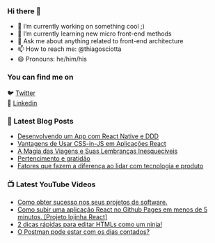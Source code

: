 ### Hi there 👋

- 🔭 I’m currently working on something cool ;)
- 🌱 I’m currently learning new micro front-end methods
- 💬 Ask me about anything related to front-end architecture
- 📫 How to reach me: @thiagosciotta
- 😄 Pronouns: he/him/his

### You can find me on

🐦 [Twitter](https://twitter.com/thiagosciotta) <br>
💼 [Linkedin](https://www.linkedin.com/in/sciotta/) <br>

### 📕 Latest Blog Posts
<!-- BLOG:START -->
- [Desenvolvendo um App com React Native e DDD](https://sciotta.com.br/blog/react-native-ddd)
- [Vantagens de Usar CSS-in-JS em Aplicações React](https://sciotta.com.br/blog/vantagens-css-in-js)
- [A Magia das Viagens e Suas Lembranças Inesquecíveis](https://sciotta.com.br/blog/explorando-o-mundo)
- [Pertencimento e gratidão](https://sciotta.com.br/blog/pertencimento-e-gratidao)
- [Fatores que fazem a diferença ao lidar com tecnologia e produto](https://sciotta.com.br/blog/tres-fatores)
<!-- BLOG:END -->

### 📺 Latest YouTube Videos
<!-- YOUTUBE:START -->
- [Como obter sucesso nos seus projetos de software.](https://www.youtube.com/watch?v=4WhthX7IfxM)
- [Como subir uma aplicação React no Github Pages em menos de 5 minutos. [Projeto lojinha React]](https://www.youtube.com/watch?v=PStkVyTsnH8)
- [2 dicas rápidas para editar HTMLs como um ninja!](https://www.youtube.com/watch?v=4xLkmGTNmZw)
- [O Postman pode estar com os dias contados?](https://www.youtube.com/watch?v=R8ZlyHyB2Rs)
<!-- YOUTUBE:END -->
